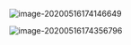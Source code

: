



![image-20200516174146649](https://tva1.sinaimg.cn/large/007S8ZIlgy1geweiypn8ej314c0g60ze.jpg)

![image-20200516174356796](https://tva1.sinaimg.cn/large/007S8ZIlgy1gewej2hng7j317y0hqdnx.jpg)

 